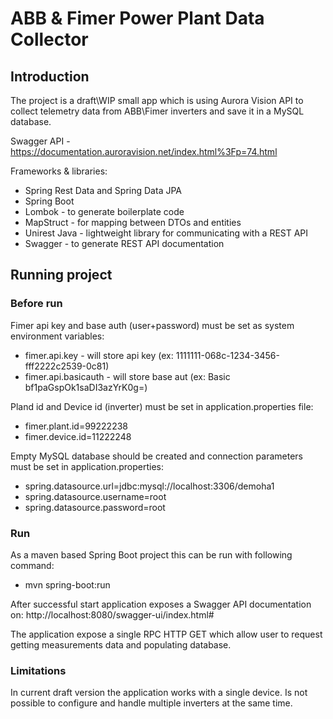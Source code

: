 


# ABB & Fimer Power Plant Data Collector

## Introduction
The project is a draft\WIP small app which is using Aurora Vision API to collect telemetry data from ABB\Fimer inverters and save it in a MySQL database.

Swagger API - https://documentation.auroravision.net/index.html%3Fp=74.html

Frameworks & libraries:
- Spring Rest Data and Spring Data JPA
- Spring Boot
- Lombok - to generate boilerplate code
- MapStruct - for mapping between DTOs and entities
- Unirest Java - lightweight library for communicating with a REST API
- Swagger - to generate REST API documentation

## Running project 

### Before run
Fimer api key and base auth (user+password) must be set as system environment variables:
- fimer.api.key - will store api key (ex: 1111111-068c-1234-3456-fff2222c2539-0c81)
- fimer.api.basicauth - will store base aut (ex: Basic bf1paGspOk1saDI3azYrK0g=)

Pland id and Device id (inverter) must be set in application.properties file:
- fimer.plant.id=99222238
- fimer.device.id=11222248

Empty MySQL database should be created and connection parameters must be set in application.properties:
- spring.datasource.url=jdbc:mysql://localhost:3306/demoha1
- spring.datasource.username=root
- spring.datasource.password=root

### Run 
As a maven based Spring Boot project this can be run with following command: 
- mvn spring-boot:run 

After successful start application exposes a Swagger API documentation on: http://localhost:8080/swagger-ui/index.html# 

The application expose a single RPC HTTP GET which allow user to request getting measurements data and populating database. 

### Limitations 

In current draft version the application works with a single device. Is not possible to configure and handle multiple inverters at the same time. 


